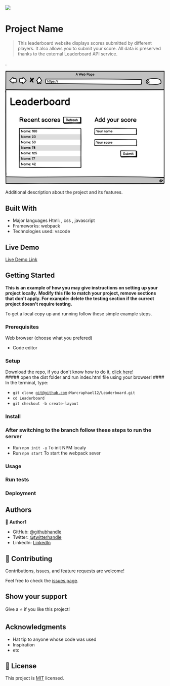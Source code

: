 ![](https://img.shields.io/badge/Microverse-blueviolet)

# Project Name

> This  leaderboard website displays scores submitted by different players. It also allows you to submit your score. All data is preserved thanks to the external Leaderboard API service.

.

![screenshot](./app_screenshot.png)

Additional description about the project and its features.

## Built With

- Major languages Html:  , css , javascript
- Frameworks:  webpack
- Technologies used:  vscode

## Live Demo

[Live Demo Link](https://brahimdidi.github.io/Leaderboard-project/)


## Getting Started

**This is an example of how you may give instructions on setting up your project locally.**
**Modify this file to match your project, remove sections that don't apply. For example: delete the testing section if the currect project doesn't require testing.**


To get a local copy up and running follow these simple example steps.

### Prerequisites

 Web browser (choose what you prefered)
- Code editor
### Setup
 Download the repo, if you don't know how to do it,  [click here](git@github.com:brahimdidi/Leaderboard-project.git)!<br>
	##### open the dist folder and run index.html file using your browser! 
	#### In the terminal, type: <br>
- <code>git clone git@github.com:Marcraphael12/Leaderboard.git</code>
- <code>cd Leaderboard</code>
- <code>git checkout -b create-layout</code>

### Install
### After switching to the branch follow these steps to run the server <br>
- Run <code>npm init -y</code> To init NPM localy
- Run <code>npm start</code> To start the webpack sever

### Usage

### Run tests

### Deployment



## Authors

👤 **Author1**

- GitHub: [@githubhandle](https://github.com/brahimdidi)
- Twitter: [@twitterhandle](https://twitter.com/twitterhandle)
- LinkedIn: [LinkedIn](https://linkedin.com/in/linkedinhandle)


## 🤝 Contributing

Contributions, issues, and feature requests are welcome!

Feel free to check the [issues page](../../issues/).

## Show your support

Give a ⭐️ if you like this project!

## Acknowledgments

- Hat tip to anyone whose code was used
- Inspiration
- etc

## 📝 License

This project is [MIT](./MIT.md) licensed.
